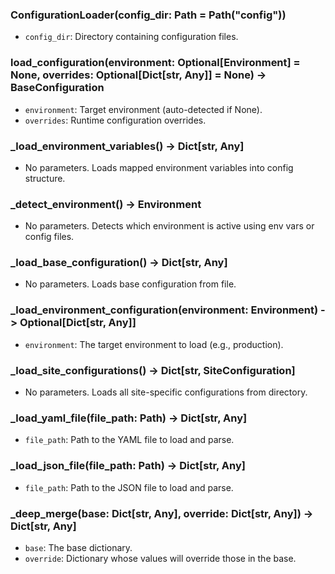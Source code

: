 ### ConfigurationLoader(config_dir: Path = Path("config"))
- `config_dir`: Directory containing configuration files.

### load_configuration(environment: Optional[Environment] = None, overrides: Optional[Dict[str, Any]] = None) -> BaseConfiguration
- `environment`: Target environment (auto-detected if None).
- `overrides`: Runtime configuration overrides.

### _load_environment_variables() -> Dict[str, Any]
- No parameters. Loads mapped environment variables into config structure.

### _detect_environment() -> Environment
- No parameters. Detects which environment is active using env vars or config files.

### _load_base_configuration() -> Dict[str, Any]
- No parameters. Loads base configuration from file.

### _load_environment_configuration(environment: Environment) -> Optional[Dict[str, Any]]
- `environment`: The target environment to load (e.g., production).

### _load_site_configurations() -> Dict[str, SiteConfiguration]
- No parameters. Loads all site-specific configurations from directory.

### _load_yaml_file(file_path: Path) -> Dict[str, Any]
- `file_path`: Path to the YAML file to load and parse.

### _load_json_file(file_path: Path) -> Dict[str, Any]
- `file_path`: Path to the JSON file to load and parse.

### _deep_merge(base: Dict[str, Any], override: Dict[str, Any]) -> Dict[str, Any]
- `base`: The base dictionary.
- `override`: Dictionary whose values will override those in the base.